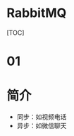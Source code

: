 # RabbitMQ

[TOC]

# 01

# 简介

- 同步：如视频电话
- 异步：如微信聊天



















































